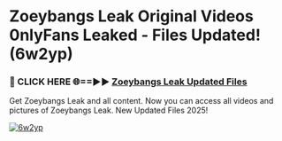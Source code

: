 # Zoeybangs Leak Original Videos 0nlyFans Leaked - Files Updated! (6w2yp)

<h3>🔴 CLICK HERE 🌐==►► <a href="https://tinyurl.com/2jnfzry5" rel="nofollow">Zoeybangs Leak Updated Files</a></h3>

Get Zoeybangs Leak and all content. Now you can access all videos and pictures of Zoeybangs Leak. New Updated Files 2025!

[![6w2yp](https://i.imgur.com/GyGTBgg.gif)](https://tinyurl.com/2jnfzry5)
